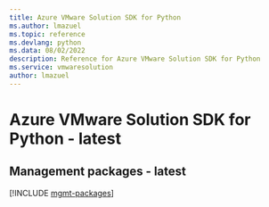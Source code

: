 ```yaml
---
title: Azure VMware Solution SDK for Python
ms.author: lmazuel
ms.topic: reference
ms.devlang: python
ms.data: 08/02/2022
description: Reference for Azure VMware Solution SDK for Python
ms.service: vmwaresolution
author: lmazuel
---
```

# Azure VMware Solution SDK for Python - latest

## Management packages - latest
[!INCLUDE [mgmt-packages](vmware-solution-mgmt-index.md)]